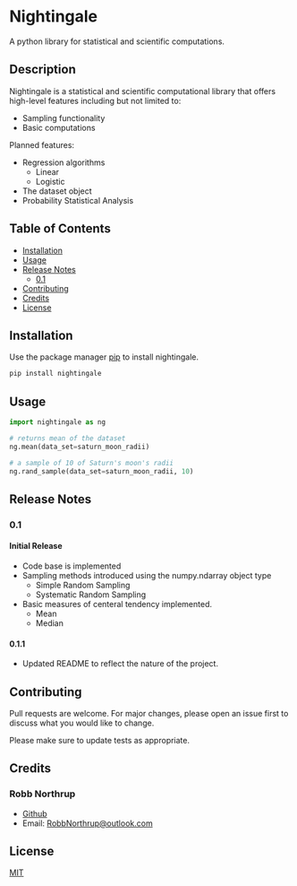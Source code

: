 # Nightingale

A python library for statistical and scientific computations.

## Description

Nightingale is a statistical and scientific computational library that offers high-level
features including but not limited to:
- Sampling functionality
- Basic computations

Planned features:
- Regression algorithms
  - Linear
  - Logistic
- The dataset object
- Probability Statistical Analysis

## Table of Contents

<!-- toc -->

- [Installation](#installation)
- [Usage](#usage)
- [Release Notes](#release-notes)
  - [0.1](#01)
- [Contributing](#contributing)
- [Credits](#credits)
- [License](#license)

<!-- tocstop -->

## Installation

Use the package manager [pip](https://pip.pypa.io/en/stable/) to install nightingale.

```bash
pip install nightingale
```

## Usage

```python
import nightingale as ng

# returns mean of the dataset
ng.mean(data_set=saturn_moon_radii)

# a sample of 10 of Saturn's moon's radii
ng.rand_sample(data_set=saturn_moon_radii, 10)
```

## Release Notes

### 0.1

#### Initial Release
- Code base is implemented
- Sampling methods introduced using the numpy.ndarray object type
  - Simple Random Sampling
  - Systematic Random Sampling
- Basic measures of centeral tendency implemented.
  - Mean
  - Median

#### 0.1.1
 - Updated README to reflect the nature of the project.

## Contributing
Pull requests are welcome. For major changes, please open an issue first to discuss what you would like to change.

Please make sure to update tests as appropriate.

## Credits

### Robb Northrup

- [Github](https://github.com/NorthrupRobert)
- Email: RobbNorthrup@outlook.com


## License
[MIT](https://choosealicense.com/licenses/mit/)
